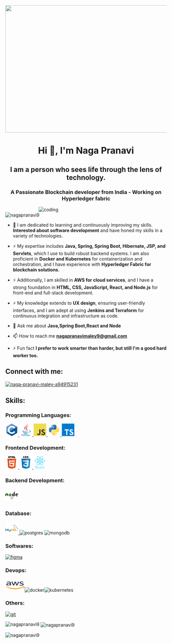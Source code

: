 <img src="https://www.fotojet.com/template-imgs/social-media-header/facebook-cover/motivational-1.jpg" align="center" height="398" width="998">
<h1 align="center">Hi 👋, I'm Naga Pranavi</h1>
<h2 align="center">I am a person who sees life through the lens of technology. </h2>
<h3 align="center">A Passionate Blockchain developer from India - Working on Hyperledger fabric</h3>
<img align="right" alt="coding" width="400" height:"500" src="https://cdn.dribbble.com/users/4055494/screenshots/15215756/media/d2b66c4ca0192aa26d103448b3d1518b.gif">
<p align="left"> <img src="https://komarev.com/ghpvc/?username=nagapranavi9&label=Profile%20views&color=0e75b6&style=flat" alt="nagapranavi9" /> </p>

- 🌱 I am dedicated to learning and continuously improving my skills. **Interested about software development** and have honed my skills in a variety of technologies.

- ⚡ My expertise includes **Java, Spring, Spring Boot, Hibernate, JSP, and Servlets**, which I use to build robust backend systems. I am also proficient in **Docker and Kubernetes** for containerization and orchestration, and I have experience with **Hyperledger Fabric for blockchain solutions**.

- ⚡ Additionally, I am skilled in **AWS for cloud services**, and I have a strong foundation in **HTML, CSS, JavaScript, React, and Node.js** for front-end and full-stack development.

- ⚡ My knowledge extends to **UX design**, ensuring user-friendly interfaces, and I am adept at using **Jenkins and Terraform** for continuous integration and infrastructure as code.

- 💬 Ask me about **Java,Spring Boot,React and Node**

- 📫 How to reach me **nagapranavimaley9@gmail.com**

- ⚡ Fun fact **I prefer to work smarter than harder, but still I'm a good hard worker too.**

<h2 align="left">Connect with me:</h2>
<p align="left">
<a href="https://linkedin.com/in/naga-pranavi-maley-a94915231" target="blank"><img align="center" src="https://raw.githubusercontent.com/rahuldkjain/github-profile-readme-generator/master/src/images/icons/Social/linked-in-alt.svg" alt="naga-pranavi-maley-a94915231" height="40" width="40" /></a>
</p>

<h2 align="left">Skills:</h2>
<h3 align="left">Programming Languages:</h3>
<p align="left"><a href="https://www.cprogramming.com/" target="_blank" rel="noreferrer"> <img src="https://raw.githubusercontent.com/devicons/devicon/master/icons/c/c-original.svg" alt="c" width="40" height="40"/> </a><a href="https://www.java.com" target="_blank" rel="noreferrer"> <img src="https://raw.githubusercontent.com/devicons/devicon/master/icons/java/java-original.svg" alt="java" width="40" height="40" /> </a> <a href="https://developer.mozilla.org/en-US/docs/Web/JavaScript" target="_blank" rel="noreferrer"> <img src="https://raw.githubusercontent.com/devicons/devicon/master/icons/javascript/javascript-original.svg" alt="javascript" width="40" height="40"/> </a><a href="https://www.python.org" target="_blank" rel="noreferrer"> <img src="https://raw.githubusercontent.com/devicons/devicon/master/icons/python/python-original.svg" alt="python" width="40" height="40"/> </a><a href="https://www.typescriptlang.org/" target="_blank" rel="noreferrer"> <img src="https://raw.githubusercontent.com/devicons/devicon/master/icons/typescript/typescript-original.svg" alt="typescript" width="40" height="40"/> </a> </p>
<h3 align="left">Frontend Development:</h3>
<p align="left"><a href="https://www.w3.org/html/" target="_blank" rel="noreferrer"> <img src="https://raw.githubusercontent.com/devicons/devicon/master/icons/html5/html5-original-wordmark.svg" alt="html5" width="40" height="40"/> </a><span></span><a href="https://www.w3schools.com/css/" target="_blank" rel="noreferrer"> <img src="https://raw.githubusercontent.com/devicons/devicon/master/icons/css3/css3-original-wordmark.svg" alt="css3" width="40" height="40"/> </a><span></span><a href="https://reactjs.org/" target="_blank" rel="noreferrer"> <img src="https://raw.githubusercontent.com/devicons/devicon/master/icons/react/react-original-wordmark.svg" alt="react" width="40" height="40"/> </a></p>
<h3 align="left">Backend Development:</h3>
<p align="left"> <a href="https://nodejs.org" target="_blank" rel="noreferrer"> <img src="https://raw.githubusercontent.com/devicons/devicon/master/icons/nodejs/nodejs-original-wordmark.svg" alt="nodejs" width="40" height="40"/> </a> </p>
<h3 align="left">Database:</h3>
<p align="left"><a href="https://www.mysql.com/" target="_blank" rel="noreferrer"> 
        <img src="https://raw.githubusercontent.com/devicons/devicon/master/icons/mysql/mysql-original-wordmark.svg" alt="mysql" width="40" height="40"/> 
    </a>
    <span></span>
    <img src="https://w7.pngwing.com/pngs/657/27/png-transparent-postgresql-original-wordmark-logo-icon-thumbnail.png" alt="postgres" width="40" height="40"/>
    <img src="https://miro.medium.com/v2/resize:fit:512/1*doAg1_fMQKWFoub-6gwUiQ.png" alt="mongodb" width="40" height="40" style="display: inline;"/> </p>
<h3 align="left">Softwares:</h3>
<p align="left"> <a href="https://www.figma.com/" target="_blank" rel="noreferrer"> <img src="https://www.vectorlogo.zone/logos/figma/figma-icon.svg" alt="figma" width="40" height="40"/> </a></p>
<h3 align="left">Devops:</h3>
<p align="left"> <a href="https://aws.amazon.com" target="_blank" rel="noreferrer"> <img src="https://raw.githubusercontent.com/devicons/devicon/master/icons/amazonwebservices/amazonwebservices-original-wordmark.svg" alt="aws" width="60" height="40"/></a><span></span><img src="https://logos-world.net/wp-content/uploads/2021/02/Docker-Logo-2013-2015.png" alt="docker" width="40" height="40"/></a><span></span><img src="https://upload.wikimedia.org/wikipedia/commons/3/39/Kubernetes_logo_without_workmark.svg" alt="kubernetes" width="40" height="40"/></p>
<h3 align="left">Others:</h3>
<p align="left"><a href="https://git-scm.com/" target="_blank" rel="noreferrer"> <img src="https://www.vectorlogo.zone/logos/git-scm/git-scm-icon.svg" alt="git" width="40" height="40"/> </a>  </p>

<p><img align="left" src="https://github-readme-stats.vercel.app/api/top-langs?username=nagapranavi9&show_icons=true&locale=en&layout=compact" alt="nagapranavi9" /></p>

<p>&nbsp;<img align="center" src="https://github-readme-stats.vercel.app/api?username=nagapranavi9&show_icons=true&locale=en" alt="nagapranavi9" /></p>

<p><img align="center" src="https://github-readme-streak-stats.herokuapp.com/?user=nagapranavi9&" alt="nagapranavi9" /></p>


